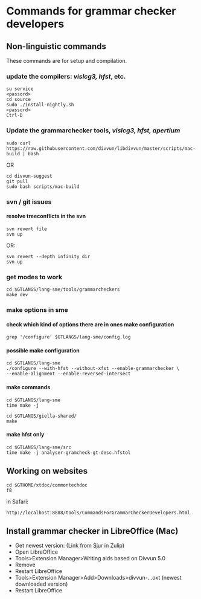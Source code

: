 # Commands for grammar checker developers

## Non-linguistic commands

These commands are for setup and compilation.

### update the compilers: _vislcg3, hfst_, etc.

```
su service
<passord>
cd source
sudo ./install-nightly.sh
<passord>
Ctrl-D
```

### Update the grammarchecker tools, _vislcg3, hfst, apertium_

```
sudo curl https://raw.githubusercontent.com/divvun/libdivvun/master/scripts/mac-build | bash
```

OR

```
cd divvun-suggest
git pull
sudo bash scripts/mac-build
```

### svn / git issues

#### resolve treeconflicts in the svn

```
svn revert file
svn up
```

OR:

```
svn revert --depth infinity dir
svn up
```

### get modes to work

```
cd $GTLANGS/lang-sme/tools/grammarcheckers
make dev
```

### make options in sme

#### check which kind of options there are in ones make configuration

```
grep '/configure' $GTLANGS/lang-sme/config.log
```

#### possible make configuration

```
cd $GTLANGS/lang-sme
./configure --with-hfst --without-xfst --enable-grammarchecker \
--enable-alignment --enable-reversed-intersect
```

#### make commands

```
cd $GTLANGS/lang-sme
time make -j
```

```
cd $GTLANGS/giella-shared/
make
```

#### make hfst only

```
cd $GTLANGS/lang-sme/src
time make -j analyser-gramcheck-gt-desc.hfstol
```

## Working on websites

```
cd $GTHOME/xtdoc/commontechdoc
f8
```

in Safari:

```
http://localhost:8888/tools/CommandsForGrammarCheckerDevelopers.html
```

## Install grammar checker in LibreOffice (Mac)

- Get newest version: (Link from Sjur in Zulip)
- Open LibreOffice
- Tools>Extension Manager>Writing aids based on Divvun 5.0
- Remove
- Restart LibreOffice
- Tools>Extension Manager>Add>Downloads>divvun-...oxt (newest downloaded version)
- Restart LibreOffice
